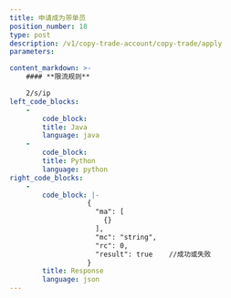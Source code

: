 ```yaml
---
title: 申请成为带单员
position_number: 18
type: post
description: /v1/copy-trade-account/copy-trade/apply
parameters:

content_markdown: >-
    #### **限流规则**

    2/s/ip
left_code_blocks:
    -
        code_block:
        title: Java
        language: java
    -
        code_block:
        title: Python
        language: python
right_code_blocks:
    -
        code_block: |-
                   {
                     "ma": [
                       {}
                     ],
                     "mc": "string",
                     "rc": 0,
                     "result": true    //成功或失败
                   }
        title: Response
        language: json
---
```


